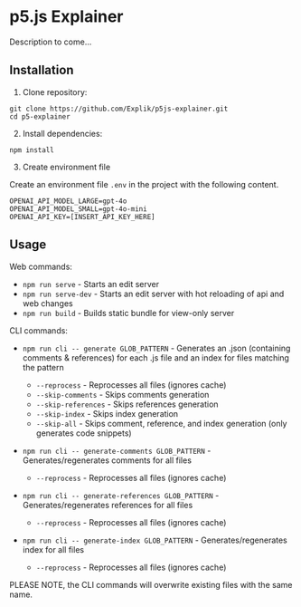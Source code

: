 # p5.js Explainer
Description to come...

## Installation
1. Clone repository:
```
git clone https://github.com/Explik/p5js-explainer.git
cd p5-explainer
```

2. Install dependencies: 

```
npm install
```

3. Create environment file

Create an environment file `.env` in the project with the following content. 
```
OPENAI_API_MODEL_LARGE=gpt-4o
OPENAI_API_MODEL_SMALL=gpt-4o-mini
OPENAI_API_KEY=[INSERT_API_KEY_HERE]
```

## Usage
Web commands: 
- `npm run serve` - Starts an edit server
- `npm run serve-dev` - Starts an edit server with hot reloading of api and web changes
- `npm run build` - Builds static bundle for view-only server

CLI commands:
- `npm run cli -- generate GLOB_PATTERN` - Generates an .json (containing comments & references) for each .js file and an index for files matching the pattern
    - `--reprocess` - Reprocesses all files (ignores cache)
    - `--skip-comments` - Skips comments generation 
    - `--skip-references` - Skips references generation 
    - `--skip-index` - Skips index generation
    - `--skip-all` - Skips comment, reference, and index generation (only generates code snippets)

- `npm run cli -- generate-comments GLOB_PATTERN` - Generates/regenerates comments for all files
    - `--reprocess` - Reprocesses all files (ignores cache)

- `npm run cli -- generate-references GLOB_PATTERN` - Generates/regenerates references for all files
    - `--reprocess` - Reprocesses all files (ignores cache)

- `npm run cli -- generate-index GLOB_PATTERN` - Generates/regenerates index for all files
    - `--reprocess` - Reprocesses all files (ignores cache)

PLEASE NOTE, the CLI commands will overwrite existing files with the same name.

